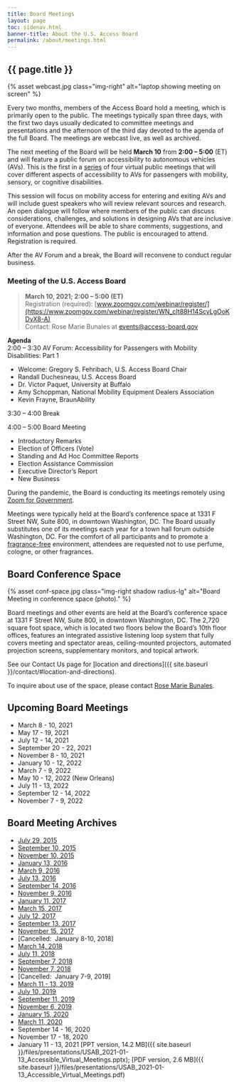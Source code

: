```yaml
---
title: Board Meetings
layout: page
toc: sidenav.html
banner-title: About the U.S. Access Board
permalink: /about/meetings.html
---
```

## {{ page.title }}

{% asset webcast.jpg class="img-right" alt="laptop showing meeting on screen" %}

Every two months, members of the Access Board hold a meeting, which is primarily open to the public. The meetings typically span three days, with the first two days usually dedicated to committee meetings and presentations and the afternoon of the third day devoted to the agenda of the full Board. The meetings are webcast live, as well as archived. 

The next meeting of the Board will be held **March 10** from **2:00 – 5:00** (ET) and will feature a public forum on accessibility to autonomous vehicles (AVs). This is the first in a [series](https://www.access-board.gov/av/) of four virtual public meetings that will cover different aspects of accessibility to AVs for passengers with mobility, sensory, or cognitive disabilities.

This session will focus on mobility access for entering and exiting AVs and will include guest speakers who will review relevant sources and research. An open dialogue will follow where members of the public can discuss considerations, challenges, and solutions in designing AVs that are inclusive of everyone. Attendees will be able to share comments, suggestions, and information and pose questions. The public is encouraged to attend. Registration is required.  

After the AV Forum and a break, the Board will reconvene to conduct regular business.  

### Meeting of the U.S. Access Board 

> **March 10, 2021; 2:00 – 5:00 (ET)**  
> Registration (required): [www.zoomgov.com/webinar/register/](https://www.zoomgov.com/webinar/register/WN_cIt88H14ScyLgOoKDvX8-A) \
> Contact: Rose Marie Bunales at <events@access-board.gov>

**Agenda** \
2:00 – 3:30  AV Forum: Accessibility for Passengers with Mobility Disabilities: Part 1
* Welcome: Gregory S. Fehribach, U.S. Access Board Chair 
*	Randall Duchesneau, U.S. Access Board
*	Dr. Victor Paquet, University at Buffalo
*	Amy Schoppman, National Mobility Equipment Dealers Association
*	Kevin Frayne, BraunAbility

3:30 – 4:00  Break

4:00 – 5:00  Board Meeting
* Introductory Remarks 
*	Election of Officers (Vote)
*	Standing and Ad Hoc Committee Reports 
*	Election Assistance Commission
*	Executive Director’s Report
*	New Business

During the pandemic, the Board is conducting its meetings remotely using [Zoom for Government](https://zoomgov.com).

Meetings were typically held at the Board’s conference space at 1331 F Street NW, Suite 800, in downtown Washington, DC. The Board usually substitutes one of its meetings each year for a town hall forum outside Washington, DC. For the comfort of all participants and to promote a [fragrance-free](policy/ffe.html) environment, attendees are requested not to use perfume, cologne, or other fragrances.

## Board Conference Space

{% asset conf-space.jpg class="img-right shadow radius-lg" alt="Board Meeting in conference space (photo)." %}

Board meetings and other events are held at the Board’s conference space at 1331 F Street NW, Suite 800, in downtown Washington, DC. The 2,720 square foot space, which is located two floors below the Board’s 10th floor offices, features an integrated assistive listening loop system that fully covers meeting and spectator areas, ceiling-mounted projectors, automated projection screens, supplementary monitors, and topical artwork. 

See our Contact Us page for [location and directions]({{ site.baseurl }}/contact/#location-and-directions).

To inquire about use of the space, please contact [Rose Marie Bunales](mailto:bunales@access-board.gov).

## Upcoming Board Meetings

- March 8 - 10, 2021 
- May 17 - 19, 2021
- July 12 - 14, 2021 
- September 20 - 22, 2021 
- November 8 - 10, 2021 
- January 10 - 12, 2022 
- March 7 - 9, 2022 
- May 10 - 12, 2022 (New Orleans) 
- July 11 - 13, 2022 
- September 12 - 14, 2022 
- November 7 - 9, 2022 

## Board Meeting Archives

- [July 29, 2015](http://www.yorkmedia.com/accessboard/2015/07/29/)
- [September 10, 2015](http://www.yorkmedia.com/accessboard/2015/09/10/)
- [November 10, 2015](http://www.yorkmedia.com/accessboard/2015/11/10/)
- [January 13, 2016](http://www.yorkmedia.com/accessboard/2016/01/13/)
- [March 9, 2016](http://www.yorkmedia.com/accessboard/2016/03/09/)
- [July 13, 2016](http://www.yorkmedia.com/accessboard/2016/07/13/)
- [September 14, 2016](http://www.yorkmedia.com/accessboard/2016/09/14/)
- [November 9, 2016](http://www.yorkmedia.com/accessboard/2016/11/09/)
- [January 11, 2017](http://www.yorkmedia.com/accessboard/2017/01/11/)
- [March 15, 2017](http://www.yorkmedia.com/accessboard/2017/03/15/)
- [July 12, 2017](http://www.yorkmedia.com/accessboard/2017/07/12/)
- [September 13, 2017](http://www.yorkmedia.com/accessboard/2017/09/13/)
- [November 15, 2017](http://www.yorkmedia.com/accessboard/2017/11/15/)
- \[Cancelled:  January 8-10, 2018]
- [March 14, 2018](http://www.yorkmedia.com/accessboard/2018/03/14/)
- [July 11, 2018](http://www.yorkmedia.com/accessboard/2018/07/11/)
- [September 7, 2018](http://www.yorkmedia.com/accessboard/2018/09/07/)
- [November 7, 2018](http://www.yorkmedia.com/accessboard/2018/11/07)
- \[Cancelled:  January 7-9, 2019]
- [March 11 - 13, 2019](http://www.yorkmedia.com/accessboard/2019/03/13/)
- [July 10, 2019](http://www.yorkmedia.com/accessboard/2019/07/10/)
- [September 11, 2019](http://www.yorkmedia.com/accessboard/2019/09/11/)
- [November 6, 2019](http://www.yorkmedia.com/accessboard/2019/11/06/)
- [January 15, 2020](http://www.yorkmedia.com/accessboard/2020/01/15/)
- [March 11, 2020](http://www.yorkmedia.com/accessboard/2020/03/11/)
- September 14 - 16, 2020
- November 17 - 18, 2020
- January  11 - 13, 2021 [PPT version, 14.2 MB]({{ site.baseurl }}/files/presentations/USAB_2021-01-13_Accessible_Virtual_Meetings.pptx); [PDF version, 2.6 MB]({{ site.baseurl }}/files/presentations/USAB_2021-01-13_Accessible_Virtual_Meetings.pdf)
